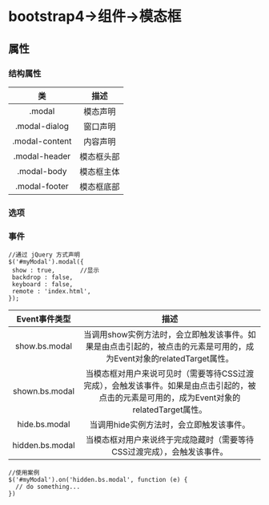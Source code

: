 # bootstrap4->组件->模态框
## 属性
### 结构属性
类| 描述
:--:|:--:
.modal|模态声明
.modal-dialog|窗口声明
.modal-content|内容声明
.modal-header|模态框头部
.modal-body|模态框主体
.modal-footer|模态框底部
### 选项

### 事件
~~~
//通过 jQuery 方式声明
$('#myModal').modal({
 show : true,		//显示
 backdrop : false,
 keyboard : false,
 remote : 'index.html',
}); 
~~~
Event事件类型|描述
:--:|:--:
show.bs.modal|当调用show实例方法时，会立即触发该事件。如果是由点击引起的，被点击的元素是可用的，成为Event对象的relatedTarget属性。
shown.bs.modal|当模态框对用户来说可见时（需要等待CSS过渡完成），会触发该事件。如果是由点击引起的，被点击的元素是可用的，成为Event对象的relatedTarget属性。
hide.bs.modal|当调用hide实例方法时，会立即触发该事件。
hidden.bs.modal|当模态框对用户来说终于完成隐藏时（需要等待CSS过渡完成），会触发该事件。
~~~
//使用案例
$('#myModal').on('hidden.bs.modal', function (e) {
  // do something...
})
~~~